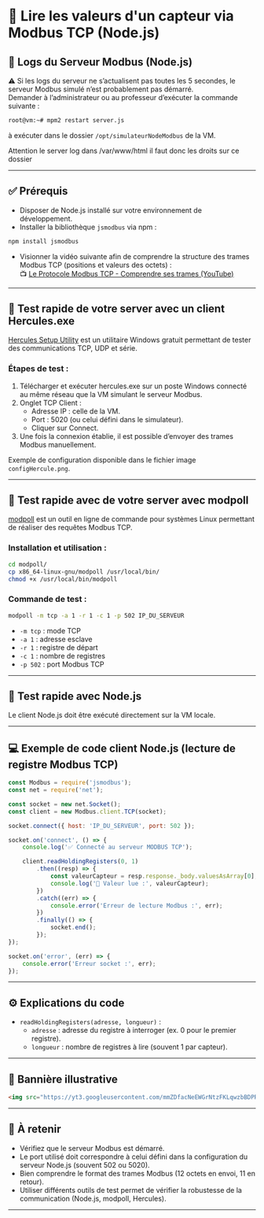 

# 🔹 Lire les valeurs d'un capteur via Modbus TCP (Node.js)

## 📜 Logs du Serveur Modbus (Node.js)

⚠️ Si les logs du serveur ne s’actualisent pas toutes les 5 secondes, le serveur Modbus simulé n’est probablement pas démarré.  
Demander à l’administrateur ou au professeur d’exécuter la commande suivante :

```bash
root@vm:~# mpm2 restart server.js
```

à exécuter dans le dossier `/opt/simulateurNodeModbus` de la VM.

Attention le server log dans /var/www/html il faut donc les droits sur ce dossier

---

## ✅ Prérequis

- Disposer de Node.js installé sur votre environnement de développement.
- Installer la bibliothèque `jsmodbus` via npm :

```bash
npm install jsmodbus
```

- Visionner la vidéo suivante afin de comprendre la structure des trames Modbus TCP (positions et valeurs des octets) :  
📺 [Le Protocole Modbus TCP - Comprendre ses trames (YouTube)](https://www.youtube.com/embed/uMKwotzBzz8)

---

## 🔎 Test rapide de votre server avec un client Hercules.exe

[Hercules Setup Utility](https://www.hw-group.com/software/hercules-setup-utility) est un utilitaire Windows gratuit permettant de tester des communications TCP, UDP et série.

### Étapes de test :

1. Télécharger et exécuter hercules.exe sur un poste Windows connecté au même réseau que la VM simulant le serveur Modbus.
2. Onglet TCP Client :
   - Adresse IP : celle de la VM.
   - Port : 5020 (ou celui défini dans le simulateur).
   - Cliquer sur Connect.
3. Une fois la connexion établie, il est possible d’envoyer des trames Modbus manuellement.

Exemple de configuration disponible dans le fichier image `configHercule.png`.

---

## 🔎 Test rapide avec de votre server avec modpoll

[modpoll](https://www.modbusdriver.com/modpoll.html) est un outil en ligne de commande pour systèmes Linux permettant de réaliser des requêtes Modbus TCP.

### Installation et utilisation :

```bash
cd modpoll/
cp x86_64-linux-gnu/modpoll /usr/local/bin/
chmod +x /usr/local/bin/modpoll
```

### Commande de test :

```bash
modpoll -m tcp -a 1 -r 1 -c 1 -p 502 IP_DU_SERVEUR
```

- `-m tcp` : mode TCP  
- `-a 1` : adresse esclave  
- `-r 1` : registre de départ  
- `-c 1` : nombre de registres  
- `-p 502` : port Modbus TCP  

---

## 🔎 Test rapide avec Node.js

Le client Node.js doit être exécuté directement sur la VM locale.

---

## 💻 Exemple de code client Node.js (lecture de registre Modbus TCP)

```javascript
const Modbus = require('jsmodbus');
const net = require('net');

const socket = new net.Socket();
const client = new Modbus.client.TCP(socket);

socket.connect({ host: 'IP_DU_SERVEUR', port: 502 });

socket.on('connect', () => {
    console.log('✅ Connecté au serveur MODBUS TCP');

    client.readHoldingRegisters(0, 1)
        .then((resp) => {
            const valeurCapteur = resp.response._body.valuesAsArray[0];
            console.log('🚀 Valeur lue :', valeurCapteur);
        })
        .catch((err) => {
            console.error('Erreur de lecture Modbus :', err);
        })
        .finally(() => {
            socket.end();
        });
});

socket.on('error', (err) => {
    console.error('Erreur socket :', err);
});
```

---

## ⚙️ Explications du code

- `readHoldingRegisters(adresse, longueur)` :
  - `adresse` : adresse du registre à interroger (ex. 0 pour le premier registre).
  - `longueur` : nombre de registres à lire (souvent 1 par capteur).

---

## 📸 Bannière illustrative

```html
<img src="https://yt3.googleusercontent.com/mmZDfacNeEWGrNtzFKLqwzbBDPRIVykeljyd93S1Ku39y-lcHBnxkLBNA0P648DlkTC50isg=w2276-fcrop64=1,00005a57ffffa5a8-k-c0xffffffff-no-nd-rj" width="100%">
```

---

## 📌 À retenir

- Vérifiez que le serveur Modbus est démarré.
- Le port utilisé doit correspondre à celui défini dans la configuration du serveur Node.js (souvent 502 ou 5020).
- Bien comprendre le format des trames Modbus (12 octets en envoi, 11 en retour).
- Utiliser différents outils de test permet de vérifier la robustesse de la communication (Node.js, modpoll, Hercules).

---
